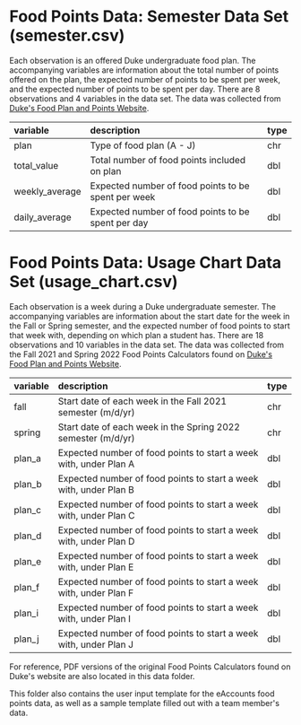 # Food Points Data: Semester Data Set (semester.csv)

Each observation is an offered Duke undergraduate food plan. The accompanying 
variables are information about the total number of points offered on the plan, 
the expected number of points to be spent per week, and the expected number of 
points to be spent per day. There are 8 observations and 4 variables in the data 
set. The data was collected from [Duke's Food Plan and Points Website](https://studentaffairs.duke.edu/dining/plans-points).

|variable         |description                           |type |
|:----------------|:-------------------------------------|-----|
|plan             |Type of food plan (A - J)             |chr  |
|total_value      |Total number of food points included on plan|dbl  |
|weekly_average   |Expected number of food points to be spent per week |dbl  |
|daily_average    |Expected number of food points to be spent per day  |dbl  |

# Food Points Data: Usage Chart Data Set (usage_chart.csv)

Each observation is a week during a Duke undergraduate semester. The 
accompanying variables are information about the start date for the week in 
the Fall or Spring semester, and the expected number of food points to start 
that week with, depending on which plan a student has. There are 18 observations 
and 10 variables in the data set. The data was collected from the Fall 2021 and 
Spring 2022 Food Points Calculators found on [Duke's Food Plan and Points Website](https://studentaffairs.duke.edu/dining/plans-points).

|variable         |description                           |type |
|:----------------|:-------------------------------------|-----|
|fall             |Start date of each week in the Fall 2021 semester (m/d/yr) |chr  |
|spring           |Start date of each week in the Spring 2022 semester (m/d/yr) |chr  |
|plan_a           |Expected number of food points to start a week with, under Plan A |dbl  |
|plan_b           |Expected number of food points to start a week with, under Plan B |dbl  |
|plan_c           |Expected number of food points to start a week with, under Plan C |dbl  |
|plan_d           |Expected number of food points to start a week with, under Plan D |dbl  |
|plan_e           |Expected number of food points to start a week with, under Plan E |dbl  |
|plan_f           |Expected number of food points to start a week with, under Plan F |dbl  |
|plan_i           |Expected number of food points to start a week with, under Plan I |dbl  |
|plan_j           |Expected number of food points to start a week with, under Plan J |dbl  |

For reference, PDF versions of the original Food Points Calculators found on 
Duke's website are also located in this data folder. 

This folder also contains the user input template for the eAccounts food points 
data, as well as a sample template filled out with a team member's data. 
